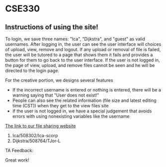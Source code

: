 # CSE330  

## Instructions of using the site!
To login, we save three names: "Ica", "Dijkstra", and "guest" as valid usernames. After logging in, the user can see the user interface will choices of upload, view, remove and logout. If any upload or removal of file is failed, the user will be tutored to a page that shows them it fails and provides a button for them to go back to the user interface. If the user is not logged in, the page of view, upload, and remove files cannot be seen and he will be directed to the login page.

For the creative portion, we designs several features
- If the incorrect username is entered or nothing is entered, there will be a warning saying that "User does not exist!"
- People can also see the related information (file size and latest editing time (CST)) when they get to the view files site
- If the user is not logged in, we have a special judgement that avoids errors with using nonexisting variables like the username

[The link to our file sharing website](http://ec2-18-212-188-163.compute-1.amazonaws.com/~Dijkstra/module2-group-module2-508302-508764/login.php) 

1. Ica/508302/Ica-scorp  
2. Dijkstra/508764/TJor-L


TA Feedback:

Great work!

